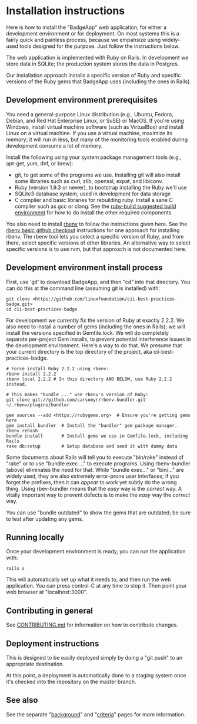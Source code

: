 # Installation instructions

Here is how to install the "BadgeApp" web application, for either a development environment or for deployment.  On most systems this is a fairly quick and painless process, because we empahsize using widely-used tools designed for the purpose.  Just follow the instructions below.

The web application is implemented with Ruby on Rails.  In development we store data in SQLite; the production system stores the data in Postgres.

Our installation approach installs a specific version of Ruby and specific versions of the Ruby gems that BadgeApp uses (including the ones in Rails).

## Development environment prerequisites

You need a general-purpose Linux distribution (e.g., Ubuntu, Fedora, Debian, and Red Hat Enterprise Linux, or SuSE) or MacOS.   If you're using Windows, install virtual machine software (such as VirtualBox) and install Linux on a virtual machine.  If you use a virtual machine, maximize its memory; it will run in less, but many of the monitoring tools enabled during development consume a lot of memory.

Install the following using your system package management tools (e.g., apt-get, yum, dnf, or brew):

* git, to get some of the programs we use.  Installing git will also install some libraries such as curl, zlib, openssl, expat, and libiconv.
* Ruby (version 1.9.3 or newer), to bootstrap installing the Ruby we'll use
* SQLite3 database system, used in development for data storage
* C compiler and basic libraries for rebuilding ruby. Install a sane C compiler such as gcc or clang.  See the [ruby-build suggested build environment](https://github.com/sstephenson/ruby-build/wiki#suggested-build-environment) for how to do install the other required components.

You also need to install [rbenv](https://github.com/sstephenson/rbenv) to follow the instructions given here.  See the [rbenv basic github checkout](https://github.com/sstephenson/rbenv#basic-github-checkout) instructions for one approach for installing rbenv.  The rbenv tool lets you select a specific version of Ruby, and from there, select specific versions of other libraries.  An alternative way to select specific versions is to use rvm, but that approach is not documented here.


## Development environment install process

First, use 'git' to download BadgeApp, and then "cd" into that directory.  You can do this at the command line (assuming git is installed) with:

~~~~
git clone <https://github.com/linuxfoundation/cii-best-practices-badge.git>
cd cii-best-practices-badge
~~~~

For development we currently fix the version of Ruby at exactly 2.2.2.  We also need to install a number of gems (including the ones in Rails); we will install the versions specified in Gemfile.lock.  We will do completely separate per-project Gem installs, to prevent potential interference issues in the development environment.  Here's a way to do that.  We presume that your current directory is the top directory of the project, aka cii-best-practices-badge.

~~~~
# Force install Ruby 2.2.2 using rbenv:
rbenv install 2.2.2
rbenv local 2.2.2 # In this directory AND BELOW, use Ruby 2.2.2 instead.

# This makes "bundle ..." use rbenv's version of Ruby:
git clone git://github.com/carsomyr/rbenv-bundler.git ~/.rbenv/plugins/bundler

gem sources --add <https://rubygems.org>  # Ensure you're getting gems here
gem install bundler  # Install the "bundler" gem package manager.
rbenv rehash
bundle install       # Install gems we use in Gemfile.lock, including Rails
rake db:setup        # Setup database and seed it with dummy data
~~~~

Some documents about Rails will tell you to execute "bin/rake" instead of "rake" or to use "bundle exec ..." to execute programs.  Using rbenv-bundler (above) eliminates the need for that.  While "bundle exec..." or "bin/..." are widely used, they are also extremely error-prone user interfaces; if you forget the prefixes, then it can *appear* to work yet subtly do the wrong thing.  Using rbev-bundler means that the *easy* way is the *correct* way.  A vitally important way to prevent defects is to make the *easy* way the *correct* way.

You can use "bundle outdated" to show the gems that are outdated; be sure to test after updating any gems.


## Running locally

Once your development environment is ready, you can run the application with:

~~~~
rails s
~~~~

This will automatically set up what it needs to, and then run the web application.  You can press control-C at any time to stop it.  Then point your web browser at "localhost:3000".


## Contributing in general

See [CONTRIBUTING.md](../CONTRIBUTING.md) for information on how to contribute changes.

## Deployment instructions

This is designed to be easily deployed simply by doing a "git push" to an appropriate destination.

At this point, a deployment is automatically done to a staging system once it's checked into the repository on the master branch.


## See also

See the separate "[background](./background.md)" and "[criteria](./criteria.md)" pages for more information.

